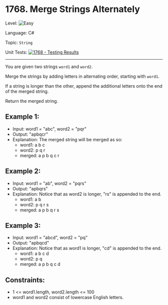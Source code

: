 # 1768. Merge Strings Alternately

Level: ![Easy](https://img.shields.io/badge/Easy-lightgreen)

Language: C#

Topic: `String`

Unit Tests: [![1768 - Testing Results](https://github.com/F4NT0/My-LeetCode-Solvings/actions/workflows/1768.yml/badge.svg)](https://github.com/F4NT0/My-LeetCode-Solvings/actions/workflows/1768.yml)

---

You are given two strings `word1` and `word2`. 

Merge the strings by adding letters in alternating order, starting with `word1`. 

If a string is longer than the other, append the additional letters onto the end of the merged string.

Return the merged string.

 
## Example 1:

- Input: word1 = "abc", word2 = "pqr"
- Output: "apbqcr"
- Explanation: The merged string will be merged as so:
  - word1:  a   b   c
  - word2:    p   q   r
  - merged: a p b q c r

## Example 2:

- Input: word1 = "ab", word2 = "pqrs"
- Output: "apbqrs"
- Explanation: Notice that as word2 is longer, "rs" is appended to the end.
  - word1:  a   b 
  - word2:    p   q   r   s
  - merged: a p b q   r   s

## Example 3:

- Input: word1 = "abcd", word2 = "pq"
- Output: "apbqcd"
- Explanation: Notice that as word1 is longer, "cd" is appended to the end.
  - word1:  a   b   c   d
  - word2:    p   q 
  - merged: a p b q c   d
 
## Constraints:

- 1 <= word1.length, word2.length <= 100
- word1 and word2 consist of lowercase English letters.